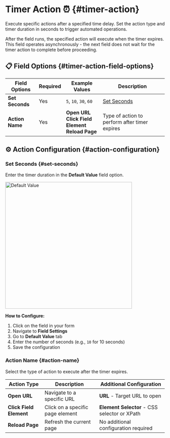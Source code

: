 # Timer Action ⏰ {#timer-action}

Execute specific actions after a specified time delay. Set the action type and timer duration in seconds to trigger automated operations.

After the field runs, the specified action will execute when the timer expires. This field operates asynchronously - the next field does not wait for the timer action to complete before proceeding.

## 📋 Field Options {#timer-action-field-options}

| Field Options   | Required | Example Values                                                 | Description                                   |
| --------------- | -------- | -------------------------------------------------------------- | --------------------------------------------- |
| **Set Seconds** | Yes      | `5`, `10`, `30`, `60`                                          | [Set Seconds](#set-seconds)                   |
| **Action Name** | Yes      | **Open URL** <br> **Click Field Element** <br> **Reload Page** | Type of action to perform after timer expires |

## ⚙️ Action Configuration {#action-configuration}

### Set Seconds {#set-seconds}

Enter the timer duration in the **Default Value** field option.

<img src="/image/field-default-value-option.png" width="400" alt="Default Value">

**How to Configure:**

1. Click on the field in your form
2. Navigate to **Field Settings**
3. Go to **Default Value** tab
4. Enter the number of seconds (e.g., `10` for 10 seconds)
5. Save the configuration

### Action Name {#action-name}

Select the type of action to execute after the timer expires.

| Action Type             | Description                      | Additional Configuration                     |
| ----------------------- | -------------------------------- | -------------------------------------------- |
| **Open URL**            | Navigate to a specific URL       | **URL** - Target URL to open                 |
| **Click Field Element** | Click on a specific page element | **Element Selector** - CSS selector or XPath |
| **Reload Page**         | Refresh the current page         | No additional configuration required         |
